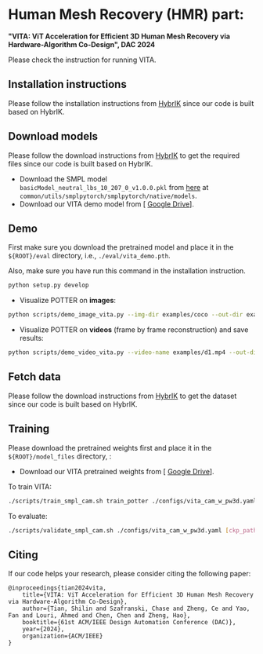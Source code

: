 # Human Mesh Recovery (HMR) part:


**"VITA: ViT Acceleration for Efficient 3D Human Mesh Recovery via Hardware-Algorithm Co-Design", DAC 2024**

Please check the instruction for running VITA.

<!-- <div align="center">
<img src="assets/potter.gif" height="160"> 
</div> -->



## Installation instructions

Please follow the installation instructions from [HybrIK](https://github.com/Jeff-sjtu/HybrIK) since our code is built based on HybrIK. 


## Download models

Please follow the download instructions from [HybrIK](https://github.com/Jeff-sjtu/HybrIK) to get the required files since our code is built based on HybrIK.

* Download the SMPL model `basicModel_neutral_lbs_10_207_0_v1.0.0.pkl` from [here](https://smpl.is.tue.mpg.de/) at `common/utils/smplpytorch/smplpytorch/native/models`.
* Download our VITA demo model from [ [Google Drive](https://drive.google.com/file/d/1tLpMCbC6-M3Yxxsn5OoHbo8JuJLO5opZ/view?usp=sharing)].

## Demo
First make sure you download the pretrained model and place it in the `${ROOT}/eval` directory, i.e., `./eval/vita_demo.pth`.

Also, make sure you have run this command in the installation instruction.

``` bash
python setup.py develop 
```

* Visualize POTTER on **images**:

``` bash
python scripts/demo_image_vita.py --img-dir examples/coco --out-dir examples/res_coco
```

* Visualize POTTER on **videos** (frame by frame reconstruction) and save results:

``` bash
python scripts/demo_video_vita.py --video-name examples/d1.mp4 --out-dir examples/res_d1
```

## Fetch data
Please follow the download instructions from [HybrIK](https://github.com/Jeff-sjtu/HybrIK) to get the dataset since our code is built based on HybrIK. 



## Training
Please download the pretrained weights first and place it in the `${ROOT}/model_files` directory, :
* Download our VITA pretrained weights from [ [Google Drive](https://drive.google.com/file/d/1l3PjYwGn2lx4xUWFZBLh9Q7iZSQG9sy0/view?usp=sharing)].

To train VITA:
``` bash
./scripts/train_smpl_cam.sh train_potter ./configs/vita_cam_w_pw3d.yaml
```
To evaluate:
``` bash
./scripts/validate_smpl_cam.sh ./configs/vita_cam_w_pw3d.yaml [ckp_path]
```

## Citing
If our code helps your research, please consider citing the following paper:

    @inproceedings{tian2024vita,
        title={VITA: ViT Acceleration for Efficient 3D Human Mesh Recovery via Hardware-Algorithm Co-Design},
        author={Tian, Shilin and Szafranski, Chase and Zheng, Ce and Yao, Fan and Louri, Ahmed and Chen, Chen and Zheng, Hao},
        booktitle={61st ACM/IEEE Design Automation Conference (DAC)},
        year={2024},
        organization={ACM/IEEE}
    }
